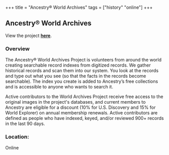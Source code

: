 +++
title = "Ancestry® World Archives"
tags = ["history" "online"]
+++

## Ancestry® World Archives

View the project [**here**](https://support.ancestry.com/s/article/Introduction-to-the-World-Archives-Project?language=en_US).

### Overview

The Ancestry® World Archives Project is volunteers from around the world creating searchable record indexes from digitized records. We gather historical records and scan them into our system. You look at the records and type out what you see (so that the facts in the records become searchable). The index you create is added to Ancestry’s free collections and is accessible to anyone who wants to search it.

Active contributors to the World Archives Project receive free access to the original images in the project's databases, and current members to Ancestry are eligible for a discount (10% for U.S. Discovery and 15% for World Explorer) on annual membership renewals. Active contributors are defined as people who have indexed, keyed, and/or reviewed 900+ records in the last 90 days.

### Location:
Online
